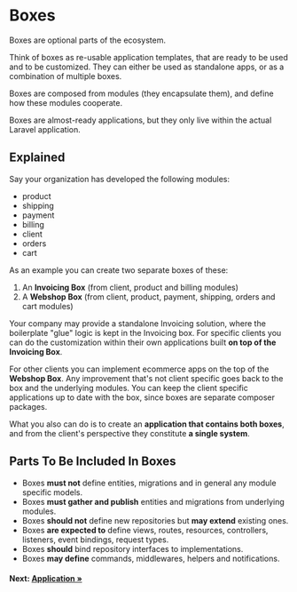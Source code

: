 # Boxes

Boxes are optional parts of the ecosystem.

Think of boxes as re-usable application templates, that are ready to be
used and to be customized. They can either be used as standalone apps,
or as a combination of multiple boxes.

Boxes are composed from modules (they encapsulate them), and define how
these modules cooperate.

Boxes are almost-ready applications, but they only live within the actual
Laravel application.

## Explained

Say your organization has developed the following modules:

- product
- shipping
- payment
- billing
- client
- orders
- cart

As an example you can create two separate boxes of these:

1. An **Invoicing Box** (from client, product and billing modules)
2. A **Webshop Box** (from client, product, payment, shipping, orders and cart modules)

Your company may provide a standalone Invoicing solution, where the boilerplate "glue" logic is kept in the Invoicing box.
For specific clients you can do the customization within their own applications built **on top of the Invoicing Box**.

For other clients you can implement ecommerce apps on the top of the **Webshop Box**.
Any improvement that's not client specific goes back to the box and the underlying modules.
You can keep the client specific applications up to date with the box, since boxes are separate composer packages.

What you also can do is to create an **application that contains
both boxes**, and from the client's perspective they constitute **a single system**.

## Parts To Be Included In Boxes

- Boxes **must not** define entities, migrations and in general any module specific models.
- Boxes **must gather and publish** entities and migrations from underlying modules.
- Boxes **should not** define new repositories but **may extend** existing ones.
- Boxes **are expected to** define views, routes, resources, controllers, listeners, event bindings, request types.
- Boxes **should** bind repository interfaces to implementations.
- Boxes **may define** commands, middlewares, helpers and notifications.

#### Next: [Application &raquo;](application.md)